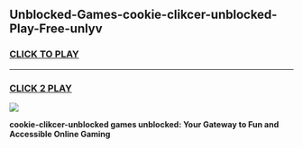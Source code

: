 
## Unblocked-Games-cookie-clikcer-unblocked-Play-Free-unlyv
<h3>
<a href="https://premium76.site?title=cookie-clikcer-unblocked&ref=18A1">CLICK TO PLAY</a></h3>
<hr>

<h3>
<a href="https://premium76.site?title=cookie-clikcer-unblocked&ref=18A1">CLICK 2 PLAY</a>
  
</h3>

<a href="https://premium76.site?title=cookie-clikcer-unblocked&ref=18A1"><img src="https://clearcache.store/games.png"></a>


**cookie-clikcer-unblocked games unblocked: Your Gateway to Fun and Accessible Online Gaming**
